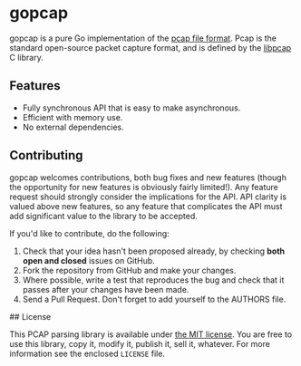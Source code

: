 # gopcap

gopcap is a pure Go implementation of the
[pcap file format](http://wiki.wireshark.org/Development/LibpcapFileFormat).
Pcap is the standard open-source packet capture format, and is defined by the
[libpcap](http://wiki.wireshark.org/libpcap) C library.

## Features

- Fully synchronous API that is easy to make asynchronous.
- Efficient with memory use.
- No external dependencies.

## Contributing

gopcap welcomes contributions, both bug fixes and new features (though the
opportunity for new features is obviously fairly limited!). Any feature request
should strongly consider the implications for the API. API clarity is valued
above new features, so any feature that complicates the API must add
significant value to the library to be accepted.

If you'd like to contribute, do the following:

1. Check that your idea hasn't been proposed already, by checking **both open
   and closed** issues on GitHub.
2. Fork the repository from GitHub and make your changes.
3. Where possible, write a test that reproduces the bug and check that it
   passes after your changes have been made.
4. Send a Pull Request. Don't forget to add yourself to the AUTHORS file.

## License

This PCAP parsing library is available under
[the MIT license](http://opensource.org/licenses/MIT). You are free to use this
library, copy it, modify it, publish it, sell it, whatever. For more
information see the enclosed `LICENSE` file.
